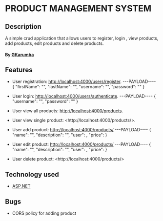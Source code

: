 PRODUCT MANAGEMENT SYSTEM
===================
## Description
A simple crud application that allows users to register, login , view products, add products, edit products and delete products.

#### By **[GKarumba](https://github.com/gkarumba)**

## Features

+  User registration: <http://localhost:4000/users/register>.
   ---PAYLOAD----
    {
    "firstName": "<your firstname>",
    "lastName": "<your lastname>",
    "username": "<your username>",
    "password": "<your password>"
   }
+  User login: <http://localhost:4000/users/authenticate>.
  ---PAYLOAD----
    {
    "username": "<your username>",
    "password": "<your password>"
    }
+  User view all products: <http://localhost:4000/products>.
+  User view single product: <http://localhost:4000/products/<product id>>.
+  User add product: <http://localhost:4000/products/>
    ---PAYLOAD----
    {
    "name": "<your product name>",
    "description": "<your product description>",
    "user": <user id of user adding product>,
    "price": <price of product>
    }
+  User edit product: <http://localhost:4000/products/>
    ---PAYLOAD----
    {
    "name": "<your product name>",
    "description": "<your product description>",
    "user": <user id of user adding product>,
    "price": <price of product>
    }
 
 +  User delete product: <http://localhost:4000/products/<product id>>
   

## Technology used

* [ASP.NET](https://dotnet.microsoft.com/apps/aspnet)

## Bugs

* CORS policy for adding product


